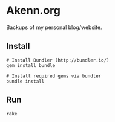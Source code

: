 # Akenn.org

Backups of my personal blog/website.

## Install

```
# Install Bundler (http://bundler.io/)
gem install bundle

# Install required gems via bundler
bundle install
```

## Run

```
rake
```
